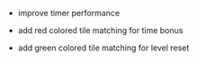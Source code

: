 -   improve timer performance

-   add red colored tile matching for time bonus
-   add green colored tile matching for level reset
